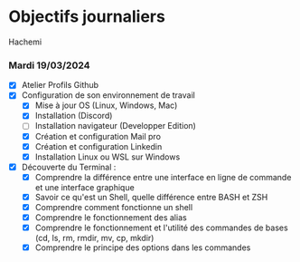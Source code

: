 # Objectifs journaliers

Hachemi

### Mardi 19/03/2024

- [x] Atelier Profils Github
- [x] Configuration de son environnement de travail
  - [x] Mise à jour OS (Linux, Windows, Mac)
  - [x] Installation (Discord)
  - [ ] Installation navigateur (Developper Edition)
  - [x] Création et configuration Mail pro
  - [x] Création et configuration Linkedin
  - [x] Installation Linux ou WSL sur Windows
- [x] Découverte du Terminal :
  - [x] Comprendre la différence entre une interface en ligne de commande et une interface graphique
  - [x] Savoir ce qu'est un Shell, quelle différence entre BASH et ZSH
  - [x] Comprendre comment fonctionne un shell
  - [x] Comprendre le fonctionnement des alias
  - [x] Comprendre le fonctionnement et l'utilité des commandes de bases (cd, ls, rm, rmdir, mv, cp, mkdir)
  - [x] Comprendre le principe des options dans les commandes
